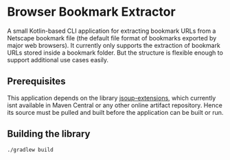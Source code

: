# Browser Bookmark Extractor
A small Kotlin-based CLI application for extracting bookmark URLs from a Netscape bookmark file (the default file format of bookmarks exported by major web browsers). It currently only supports the extraction of bookmark URLs stored inside a bookmark folder. But the structure is flexible enough to support additional use cases easily.

## Prerequisites
This application depends on the library [jsoup-extensions](https://github.com/FSteitz/jsoup-extensions), which currently isnt available in Maven Central or any other online artifact repository. Hence its source must be pulled and built before the application can be built or run.

## Building the library
`./gradlew build`